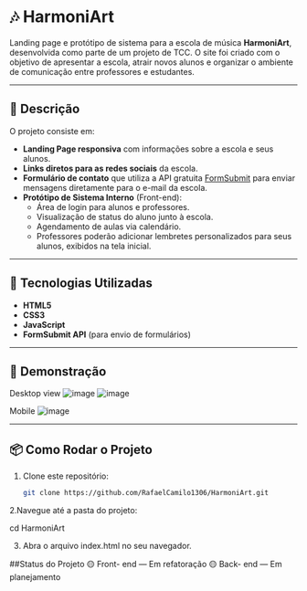 # 🎶 HarmoniArt

Landing page e protótipo de sistema para a escola de música **HarmoniArt**, desenvolvida como parte de um projeto de TCC. O site foi criado com o objetivo de apresentar a escola, atrair novos alunos e organizar o ambiente de comunicação entre professores e estudantes.

---

## 📖 Descrição

O projeto consiste em:

- **Landing Page responsiva** com informações sobre a escola e seus alunos.
- **Links diretos para as redes sociais** da escola.
- **Formulário de contato** que utiliza a API gratuita [FormSubmit](https://formsubmit.co/) para enviar mensagens diretamente para o e-mail da escola.
- **Protótipo de Sistema Interno** (Front-end):
  - Área de login para alunos e professores.
  - Visualização de status do aluno junto à escola.
  - Agendamento de aulas via calendário.
  - Professores poderão adicionar lembretes personalizados para seus alunos, exibidos na tela inicial.

---

## 🚀 Tecnologias Utilizadas

- **HTML5**
- **CSS3**
- **JavaScript**
- **FormSubmit API** (para envio de formulários)

---

## 📸 Demonstração

Desktop view
 ![image](https://github.com/user-attachments/assets/41c2e065-f4c1-4a61-a3a0-1ef1219f1c42)
 ![image](https://github.com/user-attachments/assets/2835ec38-c3ed-4520-86fc-cb2442830fd2)

Mobile
 ![image](https://github.com/user-attachments/assets/67652425-d3fb-4b38-84e6-8a3d4c01f3bf)




---

## 📦 Como Rodar o Projeto

1. Clone este repositório:
   ```bash
   git clone https://github.com/RafaelCamilo1306/HarmoniArt.git

2.Navegue até a pasta do projeto:

cd HarmoniArt

3. Abra o arquivo index.html no seu navegador.

##Status do Projeto
🟡 Front- end — Em refatoração
🟡 Back- end — Em planejamento
